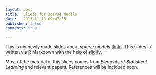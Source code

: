 ```yaml
---
layout: post
title:  Slides for sparse models
date:   2013-11-18 09:47:35
published: false
comments: true

---
```


This is my newly made slides about sparse models [[link]][sparse]. This slides is written via R Markdown with the help of [slidify][slidify_web]. 

Most of the material in this slides comes from *Elements of Statistical Learning* and relevant papers. References will be incldued soon.


[sparse]: http://kinslover.github.io/sparse_model_slides/#1
[slidify_web]: slidify.org
